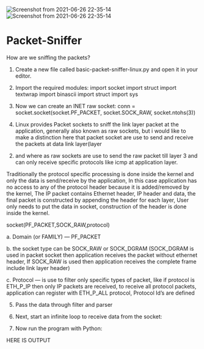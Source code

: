 ![Screenshot from 2021-06-26 22-35-14](https://user-images.githubusercontent.com/60472408/123836536-708a5d00-d927-11eb-8d60-0ceb996bb562.png)
![Screenshot from 2021-06-26 22-35-14](https://user-images.githubusercontent.com/60472408/123836619-84ce5a00-d927-11eb-9d53-9e4ca7ea5706.png)
# Packet-Sniffer

How are we sniffing the packets?
1. Create a new file called basic-packet-sniffer-linux.py and open it in your editor.

2. Import the required modules:
     import socket
     import struct
     import textwrap
     import binascii
     import struct
     import sys
3. Now we can create an INET raw socket:
conn = socket.socket(socket.PF_PACKET, socket.SOCK_RAW, socket.ntohs(3))

4. Linux provides Packet sockets to sniff the link layer packet at the application,
generally also known as raw sockets, but i would like to make a distinction here
that packet socket are use to send and receive the packets at data link layer(layer
2) and where as raw sockets are use to send the raw packet till layer 3 and can
only receive specific protocols like icmp at application layer.

Traditionally the protocol specific processing is done inside the kernel and only
the data is send/receive by the application, In this case application has no access
to any of the protocol header because it is added/removed by the kernel, The IP
packet contains Ethernet header, IP header and data, the final packet is
constructed by appending the header for each layer, User only needs to put the
data in socket, construction of the header is done inside the kernel.

socket(PF_PACKET,SOCK_RAW,protocol)

a. Domain (or FAMILY) — PF_PACKET

b. the socket type can be SOCK_RAW or SOCK_DGRAM (SOCK_DGRAM is used
in packet socket then application receives the packet without ethernet header, If
SOCK_RAW is used then application receives the complete frame include link
layer header)

c. Protocol — is use to filter only specific types of packet, like if protocol is
ETH_P_IP then only IP packets are received, to receive all protocol packets,
application can register with ETH_P_ALL protocol, Protocol Id’s are defined

5. Pass the data through filter and parser

6. Next, start an infinite loop to receive data from the socket:

7. Now run the program with Python:





HERE IS OUTPUT

